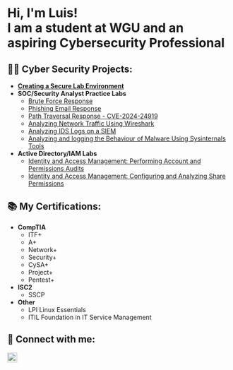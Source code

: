 <h1>Hi, I'm Luis! <br/>I am a student at WGU and an aspiring Cybersecurity Professional</h1>

<h2>👨‍💻 Cyber Security Projects:</h2>

- <b>[Creating a Secure Lab Environment](https://github.com/LuisMateo1/VirtualBox-Home-Lab/)</b>
- <b>SOC/Security Analyst Practice Labs</b>
  - [Brute Force Response](https://github.com/LuisMateo1/Brute-Force-Respose)
  - [Phishing Email Response](https://github.com/LuisMateo1/Phishing-Email-Response)
  - [Path Traversal Response - CVE-2024-24919](https://github.com/LuisMateo1/Arbitrary-File-Read-CVE-2024-24919)
  - [Analyzing Network Traffic Using Wireshark](https://github.com/LuisMateo1/Analyzing-Output-from-Security-Appliance-Logs-Wireshark)
  - [Analyzing IDS Logs on a SIEM](https://github.com/LuisMateo1/Analyzing-Output-from-Security-Appliance-Logs-SIEM)
  - [Analyzing and logging the Behaviour of Malware Using Sysinternals Tools](https://github.com/LuisMateo1/Analyzing-Output-from-Endpoint-Security-Monitoring-Tools-Sysinternals)
- <b>Active Directory/IAM Labs</b>
  - [Identity and Access Management: Performing Account and Permissions Audits](https://github.com/LuisMateo1/IAM-Performing-Account-and-Permissions-Audits/)
  - [Identity and Access Management: Configuring and Analyzing Share Permissions](https://github.com/LuisMateo1/IAM-Performing-Account-and-Permissions-Audits)
 
<h2> 📚 My Certifications:</h2>

- <b>CompTIA</b>
  - ITF+
  - A+
  - Network+
  - Security+
  - CySA+
  - Project+
  - Pentest+
- <b>ISC2</b>
  - SSCP
- <b>Other</b>
  - LPI Linux Essentials
  - ITIL Foundation in IT Service Management
 
<h2> 🤳 Connect with me:</h2>

[<img align="middle" alt="LuisMateo | LinkedIn" width="22px" src="https://upload.wikimedia.org/wikipedia/commons/8/81/LinkedIn_icon.svg" />][linkedin]

[linkedin]: https://linkedin.com/in/luismateo1
